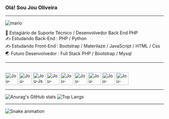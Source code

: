  <h3> Olá! Sou Jou Oliveira</h3>
 <hr>

![mario](https://user-images.githubusercontent.com/69989169/140865676-d2da75e4-4c1a-408c-b14e-5b67414879fa.gif)

🧠 Estagiário de Suporte Técnico / Desenvolvedor Back End PHP <br>
✍️ Estudando Back-End :  PHP / Python <br>
✍️ Estudando Front-End : Bootstrap / Materilaze / JavaScript / HTML / Css <br>
🌏 Futuro Desenvolvedor : Full Stack PHP / Bootstrap / Mysql <br>
  <hr>
  
  <div style="display : inline_block"><br>
  <img align="center" alt="Jou-HTML" height"30" width="40" src="https://cdn.jsdelivr.net/gh/devicons/devicon/icons/html5/html5-original.svg">
  <img align="center" alt="Jou-Css" height"30" width="40" src="https://cdn.jsdelivr.net/gh/devicons/devicon/icons/css3/css3-original.svg">
  <img align="center" alt="Jou-Js" height"30" width="40" src="https://cdn.jsdelivr.net/gh/devicons/devicon/icons/javascript/javascript-original.svg">
  <img align="center" alt="Jou-Bootstrap" height"30" width="40" src="https://cdn.jsdelivr.net/gh/devicons/devicon/icons/bootstrap/bootstrap-original.svg">
   <img align="center" alt="Jou-PHP" height"30" width="40" src="https://cdn.jsdelivr.net/gh/devicons/devicon/icons/python/python-original.svg">
  <img align="center" alt="Jou-PHP" height"30" width="40" src="https://cdn.jsdelivr.net/gh/devicons/devicon/icons/php/php-original.svg">
  <img align="center" alt="Jou-Java" height"30" width="40" src="https://cdn.jsdelivr.net/gh/devicons/devicon/icons/java/java-original-wordmark.svg">
  <img align="center" alt="Jou-Mysql" height"30" width="40" src="https://cdn.jsdelivr.net/gh/devicons/devicon/icons/mysql/mysql-original-wordmark.svg">
  <img align="center" alt="Jou-Postgersql" height"30" width="40" src="https://cdn.jsdelivr.net/gh/devicons/devicon/icons/postgresql/postgresql-original-wordmark.svg">
  
  
  
</div>
  <hr>
  
![Anurag's GitHub stats](https://github-readme-stats.vercel.app/api?username=jo0u&theme=radical&show_icons=true)
![Top Langs](https://github-readme-stats.vercel.app/api/top-langs/?username=jo0u&theme=radical&layout=compact)

<hr>

![Snake animation](https://github.com/jo0u)

